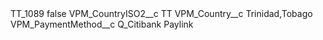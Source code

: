 <?xml version="1.0" encoding="UTF-8"?>
<CustomMetadata xmlns="http://soap.sforce.com/2006/04/metadata" xmlns:xsi="http://www.w3.org/2001/XMLSchema-instance" xmlns:xsd="http://www.w3.org/2001/XMLSchema">
    <label>TT_1089</label>
    <protected>false</protected>
    <values>
        <field>VPM_CountryISO2__c</field>
        <value xsi:type="xsd:string">TT</value>
    </values>
    <values>
        <field>VPM_Country__c</field>
        <value xsi:type="xsd:string">Trinidad,Tobago</value>
    </values>
    <values>
        <field>VPM_PaymentMethod__c</field>
        <value xsi:type="xsd:string">Q_Citibank Paylink</value>
    </values>
</CustomMetadata>
